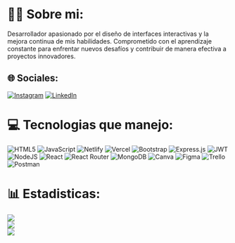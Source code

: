 # 🙋‍♂️ Sobre mi:
Desarrollador  apasionado por el diseño de interfaces interactivas y la mejora continua de mis habilidades. Comprometido con el aprendizaje constante para enfrentar nuevos desafíos y contribuir de manera efectiva a proyectos innovadores.

## 🌐 Sociales:
[![Instagram](https://img.shields.io/badge/Instagram-%23E4405F.svg?logo=Instagram&logoColor=white)](https://instagram.com/agustinbaza) [![LinkedIn](https://img.shields.io/badge/LinkedIn-%230077B5.svg?logo=linkedin&logoColor=white)](https://www.linkedin.com/in/agustin-baza-213259275/) 

# 💻 Tecnologias que manejo:
![HTML5](https://img.shields.io/badge/html5-%23E34F26.svg?style=flat&logo=html5&logoColor=white) ![JavaScript](https://img.shields.io/badge/javascript-%23323330.svg?style=flat&logo=javascript&logoColor=%23F7DF1E) ![Netlify](https://img.shields.io/badge/netlify-%23000000.svg?style=flat&logo=netlify&logoColor=#00C7B7) ![Vercel](https://img.shields.io/badge/vercel-%23000000.svg?style=flat&logo=vercel&logoColor=white) ![Bootstrap](https://img.shields.io/badge/bootstrap-%23563D7C.svg?style=flat&logo=bootstrap&logoColor=white) ![Express.js](https://img.shields.io/badge/express.js-%23404d59.svg?style=flat&logo=express&logoColor=%2361DAFB) ![JWT](https://img.shields.io/badge/JWT-black?style=flat&logo=JSON%20web%20tokens) ![NodeJS](https://img.shields.io/badge/node.js-6DA55F?style=flat&logo=node.js&logoColor=white) ![React](https://img.shields.io/badge/react-%2320232a.svg?style=flat&logo=react&logoColor=%2361DAFB) ![React Router](https://img.shields.io/badge/React_Router-CA4245?style=flat&logo=react-router&logoColor=white) ![MongoDB](https://img.shields.io/badge/MongoDB-%234ea94b.svg?style=flat&logo=mongodb&logoColor=white) ![Canva](https://img.shields.io/badge/Canva-%2300C4CC.svg?style=flat&logo=Canva&logoColor=white) 	![Figma](https://img.shields.io/badge/figma-%23F24E1E.svg?style=flat&logo=figma&logoColor=white) ![Trello](https://img.shields.io/badge/Trello-%23026AA7.svg?style=flat&logo=Trello&logoColor=white) ![Postman](https://img.shields.io/badge/Postman-FF6C37?style=flat&logo=postman&logoColor=white)

# 📊 Estadisticas:
![](https://github-readme-stats.vercel.app/api/top-langs/?username=agustinbaza&theme=react&hide_border=true&include_all_commits=true&count_private=true&layout=compact)<br/>
![](https://github-readme-stats.vercel.app/api?username=agustinbaza&theme=react&hide_border=true&include_all_commits=true&count_private=true)<br/>
![](https://github-readme-streak-stats.herokuapp.com/?user=agustinbaza&theme=react&hide_border=true)<br/>


